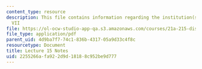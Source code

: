 ```yaml
---
content_type: resource
description: This file contains information regarding the institution(s) of medicine
  VII
file: https://ol-ocw-studio-app-qa.s3.amazonaws.com/courses/21a-215-disease-and-health-culture-society-and-ethics-spring-2012/2255266afa922d9d18188c952be9d777_MIT21A_215S12_lecture_15.pdf
file_type: application/pdf
parent_uid: 4d9ba7f7-74c1-836b-4317-05a9d33c4f8c
resourcetype: Document
title: Lecture 15 Notes
uid: 2255266a-fa92-2d9d-1818-8c952be9d777
---
```

